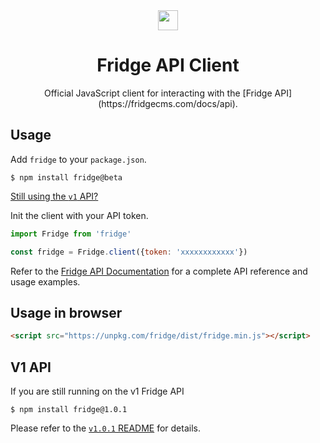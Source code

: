 <div align="center">
  <img src="https://fridgecms.com/static/Fridge-dark.svg" width="32" />
  <h1>Fridge API Client</h1>
  Official JavaScript client for interacting with the [Fridge API](https://fridgecms.com/docs/api).
</div>

## Usage

Add `fridge` to your `package.json`.

```
$ npm install fridge@beta
```

[Still using the `v1` API?](#v1-api)

Init the client with your API token.

```js
import Fridge from 'fridge'

const fridge = Fridge.client({token: 'xxxxxxxxxxxx'})
```

Refer to the [Fridge API Documentation](https://fridgecms.com/docs/api) for a complete API reference and usage examples.

## Usage in browser

```html
<script src="https://unpkg.com/fridge/dist/fridge.min.js"></script>
```

## V1 API

If you are still running on the v1 Fridge API

```
$ npm install fridge@1.0.1
```

Please refer to the [`v1.0.1` README](https://github.com/fridge-cms/fridge_api.js/blob/v1.0.1/README.md<Paste>) for details.
